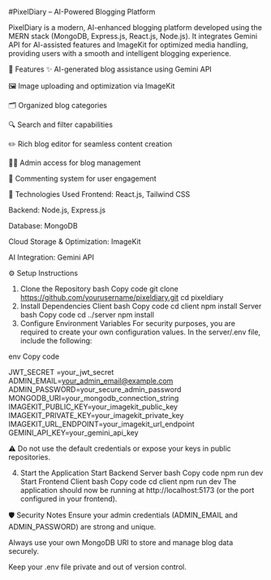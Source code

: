 #PixelDiary – AI-Powered Blogging Platform

PixelDiary is a modern, AI-enhanced blogging platform developed using the MERN stack (MongoDB, Express.js, React.js, Node.js). It integrates Gemini API for AI-assisted features and ImageKit for optimized media handling, providing users with a smooth and intelligent blogging experience.

🚀 Features
✨ AI-generated blog assistance using Gemini API

🖼️ Image uploading and optimization via ImageKit

🗂️ Organized blog categories

🔍 Search and filter capabilities

✏️ Rich blog editor for seamless content creation

🧑‍💼 Admin access for blog management

💬 Commenting system for user engagement

🧰 Technologies Used
Frontend: React.js, Tailwind CSS

Backend: Node.js, Express.js

Database: MongoDB

Cloud Storage & Optimization: ImageKit

AI Integration: Gemini API

⚙️ Setup Instructions

1. Clone the Repository
   bash
   Copy code
   git clone https://github.com/yourusername/pixeldiary.git
   cd pixeldiary
2. Install Dependencies
   Client
   bash
   Copy code
   cd client
   npm install
   Server
   bash
   Copy code
   cd ../server
   npm install
3. Configure Environment Variables
   For security purposes, you are required to create your own configuration values. In the server/.env file, include the following:

env
Copy code

JWT_SECRET =your_jwt_secret
ADMIN_EMAIL=your_admin_email@example.com
ADMIN_PASSWORD=your_secure_admin_password
MONGODB_URI=your_mongodb_connection_string
IMAGEKIT_PUBLIC_KEY=your_imagekit_public_key
IMAGEKIT_PRIVATE_KEY=your_imagekit_private_key
IMAGEKIT_URL_ENDPOINT=your_imagekit_url_endpoint
GEMINI_API_KEY=your_gemini_api_key

⚠️ Do not use the default credentials or expose your keys in public repositories.

4. Start the Application
   Start Backend Server
   bash
   Copy code
   npm run dev
   Start Frontend Client
   bash
   Copy code
   cd client
   npm run dev
   The application should now be running at http://localhost:5173 (or the port configured in your frontend).

🛡️ Security Notes
Ensure your admin credentials (ADMIN_EMAIL and ADMIN_PASSWORD) are strong and unique.

Always use your own MongoDB URI to store and manage blog data securely.

Keep your .env file private and out of version control.
